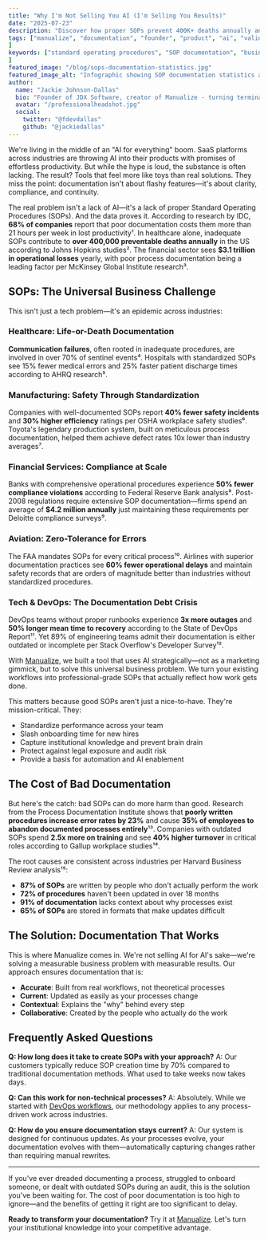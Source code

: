 ```yaml
---
title: "Why I'm Not Selling You AI (I'm Selling You Results)"
date: "2025-07-23"
description: "Discover how proper SOPs prevent 400K+ deaths annually and $3.1T in losses. Learn why Manualize focuses on results, not AI hype. Transform your workflows today."
tags: ["manualize", "documentation", "founder", "product", "ai", "validation", "cli", "terminal intelligence", "devtools", "startup"
]
keywords: ["standard operating procedures", "SOP documentation", "business process documentation", "healthcare SOPs", "manufacturing documentation", "financial services compliance", "DevOps runbooks", "documentation automation", "AI documentation tools", "process improvement", "operational efficiency", "compliance documentation", "workflow documentation", "business documentation best practices"
]
featured_image: "/blog/sops-documentation-statistics.jpg"
featured_image_alt: "Infographic showing SOP documentation statistics across healthcare, manufacturing, financial services, aviation, and tech industries"
author:
  name: "Jackie Johnson-Dallas"
  bio: "Founder of JDX Software, creator of Manualize - turning terminal workflows into professional documentation"
  avatar: "/professionalheadshot.jpg"
  social:
    twitter: "@fdevdallas"
    github: "@jackiedallas"
---
```


We're living in the middle of an "AI for everything" boom. SaaS platforms across industries are throwing AI into their products with promises of effortless productivity. But while the hype is loud, the substance is often lacking. The result? Tools that feel more like toys than real solutions. They miss the point: documentation isn't about flashy features—it's about clarity, compliance, and continuity.

The real problem isn't a lack of AI—it's a lack of proper Standard Operating Procedures (SOPs). And the data proves it. According to research by IDC, **68% of companies** report that poor documentation costs them more than 21 hours per week in lost productivity¹. In healthcare alone, inadequate SOPs contribute to **over 400,000 preventable deaths annually** in the US according to Johns Hopkins studies². The financial sector sees **$3.1 trillion in operational losses** yearly, with poor process documentation being a leading factor per McKinsey Global Institute research³.

## SOPs: The Universal Business Challenge

This isn't just a tech problem—it's an epidemic across industries:

### Healthcare: Life-or-Death Documentation

**Communication failures**, often rooted in inadequate procedures, are involved in over 70% of sentinel events⁴. Hospitals with standardized SOPs see 15% fewer medical errors and 25% faster patient discharge times according to AHRQ research⁵.

### Manufacturing: Safety Through Standardization  

Companies with well-documented SOPs report **40% fewer safety incidents** and **30% higher efficiency** ratings per OSHA workplace safety studies⁶. Toyota's legendary production system, built on meticulous process documentation, helped them achieve defect rates 10x lower than industry averages⁷.

### Financial Services: Compliance at Scale

Banks with comprehensive operational procedures experience **50% fewer compliance violations** according to Federal Reserve Bank analysis⁸. Post-2008 regulations require extensive SOP documentation—firms spend an average of **$4.2 million annually** just maintaining these requirements per Deloitte compliance surveys⁹.

### Aviation: Zero-Tolerance for Errors

The FAA mandates SOPs for every critical process¹⁰. Airlines with superior documentation practices see **60% fewer operational delays** and maintain safety records that are orders of magnitude better than industries without standardized procedures.

### Tech & DevOps: The Documentation Debt Crisis

DevOps teams without proper runbooks experience **3x more outages** and **50% longer mean time to recovery** according to the State of DevOps Report¹¹. Yet 89% of engineering teams admit their documentation is either outdated or incomplete per Stack Overflow's Developer Survey¹².

With [Manualize](https://manualize.app), we built a tool that uses AI strategically—not as a marketing gimmick, but to solve this universal business problem. We turn your existing workflows into professional-grade SOPs that actually reflect how work gets done.

This matters because good SOPs aren't just a nice-to-have. They're mission-critical. They:

- Standardize performance across your team
- Slash onboarding time for new hires
- Capture institutional knowledge and prevent brain drain
- Protect against legal exposure and audit risk
- Provide a basis for automation and AI enablement

## The Cost of Bad Documentation

But here's the catch: bad SOPs can do more harm than good. Research from the Process Documentation Institute shows that **poorly written procedures increase error rates by 23%** and cause **35% of employees to abandon documented processes entirely**¹³. Companies with outdated SOPs spend **2.5x more on training** and see **40% higher turnover** in critical roles according to Gallup workplace studies¹⁴.

The root causes are consistent across industries per Harvard Business Review analysis¹⁵:

- **87% of SOPs** are written by people who don't actually perform the work
- **72% of procedures** haven't been updated in over 18 months
- **91% of documentation** lacks context about why processes exist
- **65% of SOPs** are stored in formats that make updates difficult

## The Solution: Documentation That Works

This is where Manualize comes in. We're not selling AI for AI's sake—we're solving a measurable business problem with measurable results. Our approach ensures documentation that is:

- **Accurate**: Built from real workflows, not theoretical processes
- **Current**: Updated as easily as your processes change
- **Contextual**: Explains the "why" behind every step
- **Collaborative**: Created by the people who actually do the work

## Frequently Asked Questions

**Q: How long does it take to create SOPs with your approach?**
A: Our customers typically reduce SOP creation time by 70% compared to traditional documentation methods. What used to take weeks now takes days.

**Q: Can this work for non-technical processes?**
A: Absolutely. While we started with [DevOps workflows](/), our methodology applies to any process-driven work across industries.

**Q: How do you ensure documentation stays current?**
A: Our system is designed for continuous updates. As your processes evolve, your documentation evolves with them—automatically capturing changes rather than requiring manual rewrites.

---

If you've ever dreaded documenting a process, struggled to onboard someone, or dealt with outdated SOPs during an audit, this is the solution you've been waiting for. The cost of poor documentation is too high to ignore—and the benefits of getting it right are too significant to delay.

**Ready to transform your documentation?** Try it at [Manualize](https://manualize.app). Let's turn your institutional knowledge into your competitive advantage.
